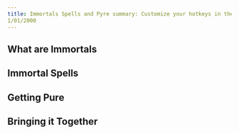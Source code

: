 ```yaml
---
title: Immortals Spells and Pyre summary: Customize your hotkeys in the pre-alpha. created_date: 1/01/2000 updated_date:
1/01/2000
---
```


## What are Immortals

## Immortal Spells

## Getting Pure

## Bringing it Together